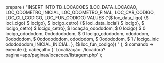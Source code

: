 <? php
    inclui  $ _SERVER [ 'DOCUMENT_ROOT' ]. '/locadora/app/db/conexao.php' ;

    $ loc_data_locacao      = $ _POST [ 'loc_data_locacao' ];
    $ loc_odometro_inicial = $ _POST [ 'loc_odometro_inicial' ];
    $ loc_car_codigo        = $ _POST [ 'loc_car_codigo' ];
    $ loc_cli_codigo        = $ _POST [ 'loc_cli_codigo' ];
    $ loc_fun_codigo        = $ _POST [ 'loc_fun_codigo' ];

    $ comando = $ conexao -> prepare ( "INSERT INTO TB_LOCACOES (LOC_DATA_LOCACAO, LOC_ODOMETRO_INICIAL, LOC_ODOMETRO_FINAL, LOC_CAR_CODIGO, LOC_CLI_CODIGO, LOC_FUN_CODIGO) VALUES ('{$ loc_data_ligo} {$ loci_cigo} $ locigo}, $ locigo_cetro} {$ loci_data_locial} $ locigo}, $ locigo_cetro} $ locigo_cetro}, $ locação_odododom, $ 0 locigo} $ 0 locigo_odododom, 0ododododom, $ 0 locigo_odododom, odododom, 0odododom, $ 0ododododom, odododom, $ 0odododom, $ 1 / locigo_inic ododododom_INICIAL_INICIAL. }, {$ loc_fun_codigo}) " );
    $ comando -> execute ();

    cabeçalho ( 'Localização: /locadora?pagina=app/paginas/locacoes/listagem.php' ); 
